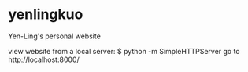 # yenlingkuo
Yen-Ling's personal website

view website from a local server:
$ python -m SimpleHTTPServer
go to http://localhost:8000/